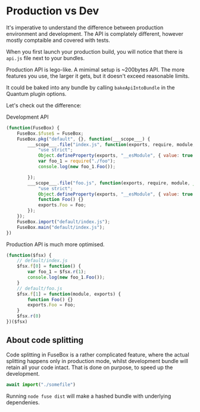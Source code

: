 # Production vs Dev

It's imperative to understand the difference between production environment and development. The API is complately different, however mostly comptaible and covered with tests.

When you first launch your production build, you will notice that there is `api.js` file next to your bundles. 

Production API is lego-like. A mimimal setup is ~200bytes API. The more features you use, the larger it gets, but it doesn't exceed reasonable limits.

It could be baked into any bundle by calling `bakeApiIntoBundle` in the Quantum plugin options.

Let's check out the difference:

Development API

```js
(function(FuseBox) {
    FuseBox.$fuse$ = FuseBox;
    FuseBox.pkg("default", {}, function(___scope___) {
        ___scope___.file("index.js", function(exports, require, module, __filename, __dirname) {
            "use strict";
            Object.defineProperty(exports, "__esModule", { value: true });
            var foo_1 = require("./foo");
            console.log(new foo_1.Foo());

        });
        ___scope___.file("foo.js", function(exports, require, module, __filename, __dirname) {
            "use strict";
            Object.defineProperty(exports, "__esModule", { value: true });
            function Foo() {}
            exports.Foo = Foo;
        });
    });
    FuseBox.import("default/index.js");
    FuseBox.main("default/index.js");
})
```

Production API is much more optimised.

```js
(function($fsx) {
    // default/index.js
    $fsx.f[0] = function() {
        var foo_1 = $fsx.r(1);
        console.log(new foo_1.Foo());
    }
    // default/foo.js
    $fsx.f[1] = function(module, exports) {
        function Foo() {}
        exports.Foo = Foo;
    }
    $fsx.r(0)
})($fsx)
```

## About code splitting

Code splitting in FuseBox is a rather complicated feature, where the actual splitting happens only in production mode, whilst development bundle will retain all your code intact. That is done on purpose, to speed up the development.

```js
await import("./somefile")
```

Running `node fuse dist` will make a hashed bundle with underlying dependenies.